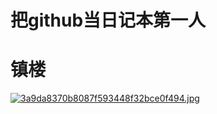 # 把github当日记本第一人

# 镇楼
[![3a9da8370b8087f593448f32bce0f494.jpg](https://i.postimg.cc/DZ511f11/3a9da8370b8087f593448f32bce0f494.jpg)](https://postimg.cc/hzzJBByG)
